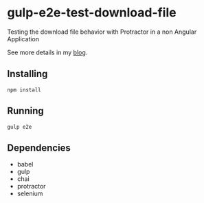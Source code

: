 # gulp-e2e-test-download-file

Testing the download file behavior with Protractor in a non Angular Application

See more details in my <a href="" target="_blank">blog</a>.

Installing 
-------
```
npm install 
```


Running
-------
```
gulp e2e 
```

Dependencies 
-------
* babel
* gulp
* chai
* protractor
* selenium

